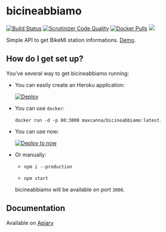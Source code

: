 # bicineabbiamo
[![Build Status](https://scrutinizer-ci.com/g/maxcanna/bicineabbiamo/badges/build.png?b=master)](https://scrutinizer-ci.com/g/maxcanna/bicineabbiamo/build-status/master) [![Scrutinizer Code Quality](https://scrutinizer-ci.com/g/maxcanna/bicineabbiamo/badges/quality-score.png?b=master)](https://scrutinizer-ci.com/g/maxcanna/bicineabbiamo/?branch=master) [![Docker Pulls](https://img.shields.io/docker/pulls/maxcanna/bicineabbiamo.svg)](https://hub.docker.com/r/maxcanna/bicineabbiamo/) [![](https://img.shields.io/github/license/maxcanna/bicineabbiamo.svg?maxAge=2592000)](https://github.com/maxcanna/bicineabbiamo/blob/master/LICENSE)

Simple API to get BikeMi station informations. [Demo](https://bicineabbiamo.massi.dev).

## How do I get set up?

You've several way to get bicineabbiamo running:

* You can easily create an Heroku application:

  [![Deploy](https://www.herokucdn.com/deploy/button.svg)](https://heroku.com/deploy)

* You can use `docker`:

  `docker run -d -p 80:3000 maxcanna/bicineabbiamo:latest`.

* You can use now:

  [![Deploy to now](https://deploy.now.sh/static/button.svg)](https://deploy.now.sh/?repo=https://github.com/maxcanna/bicineabbiamo)

* Or manually:

  * `npm i --production`

  * `npm start`

  bicineabbiamo will be available on port `3000`.

## Documentation

Available on [Apiary](http://docs.bicineabbiamo.apiary.io/)
